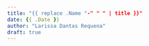 ```yaml
---
title: "{{ replace .Name "-" " " | title }}"
date: {{ .Date }}
author: "Larissa Dantas Requena"
draft: true
---
```


